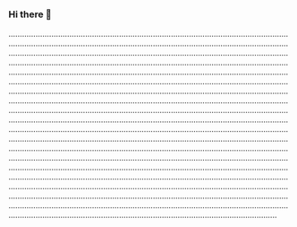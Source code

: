 ### Hi there 👋

...........................................................................................................................................................................................................................................................................................................................................................................................................................................................................................................................................................................................................................................................................................................................................................................................................................................................................................................................................................................................................................................................................................................................................................................................................................................................................................................................................................................................................................................................................................................................................................................................................................................................................................................................................................................................................................................................................................................................................................................................................................................................................................................................................................................................................................................................................................................................................................................................................................................................................................................................................................................